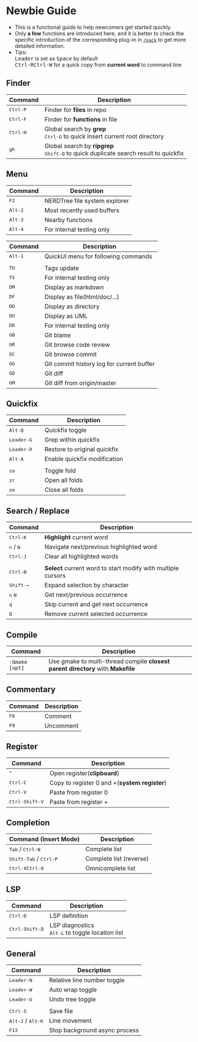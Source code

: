 # Newbie Guide

 - This is a functional guide to help newcomers get started quickly.  
 - Only **a few** functions are introduced here, and it is better to check the specific introduction of the corresponding plug-in in [`/pack`](https://github.com/shawnvim/vim-universal/tree/master/pack) to get more detailed information.  
 - Tips:  
 <kbd>Leader</kbd> is set as <kbd>Space</kbd> by default  
 <kbd>Ctrl-R</kbd><kbd>Ctrl-W</kbd> for a quick copy from **current word** to command line



## Finder  

| Command                    | Description
| -------                    | -----------
| <kbd>Ctrl-P</kbd>                 | Finder for **files** in repo
| <kbd>Ctrl-F</kbd>                 | Finder for **functions** in file
| <kbd>Ctrl-H</kbd>                 | Global search by **grep**<br><kbd>Ctrl-G</kbd> to quick insert current root directory
| <kbd>gh</kbd>                       | Global search by **ripgrep**<br><kbd>Shift-Q</kbd> to quick duplicate search result to quickfix

## Menu  

| Command                    | Description
| -------                    | -----------
| <kbd>F2</kbd>                       | NERDTree file system explorer
| <kbd>Alt-2</kbd>                  | Most recently used buffers
| <kbd>Alt-3</kbd>                  | Nearby functions
| <kbd>Alt-4</kbd>                  | For internal testing only

| Command                    | Description
| -------                    | -----------
| <kbd>Alt-1</kbd>                  | QuickUI menu for following commands
| |
| <kbd>TU</kbd>                       | Tags update
| <kbd>TS</kbd>                       | For internal testing only
| <kbd>DM</kbd>                       | Display as markdown
| <kbd>DF</kbd>                       | Display as file(html/doc/...)
| <kbd>DD</kbd>                       | Display as directory
| <kbd>DU</kbd>                       | Display as UML
| <kbd>DR</kbd>                       | For internal testing only
| <kbd>GB</kbd>                       | Git blame
| <kbd>GR</kbd>                       | Git browse code review
| <kbd>GC</kbd>                       | Git browse commit
| <kbd>GG</kbd>                       | Git commit history log for current buffer
| <kbd>GD</kbd>                       | Git diff
| <kbd>GM</kbd>                       | Git diff from origin/master

## Quickfix  

| Command                    | Description
| -------                    | -----------
| <kbd>Alt-Q</kbd>                  | Quickfix toggle
| <kbd>Leader-G</kbd>               | Grep within quickfix
| <kbd>Leader-R</kbd>               | Restore to original quickfix
| <kbd>Alt-A</kbd>                  | Enable quickfix modification
|  |
| <kbd>za</kbd>                       | Toggle fold
| <kbd>zr</kbd>                       | Open all folds
| <kbd>zm</kbd>                       | Close all folds

## Search / Replace  

| Command                    | Description
| -------                    | -----------
| <kbd>Ctrl-K</kbd>                 | **Highlight** current word
| <kbd>n</kbd> / <kbd>N</kbd>                    | Navigate next/previous highlighted word
| <kbd>Ctrl-J</kbd>                 | Clear all highlighted words
| |
| <kbd>Ctrl-N</kbd>                 | **Select** current word to start modify with multiple cursors
| <kbd>Shift-→</kbd>                | Expand selection by character
| <kbd>n</kbd> <kbd>N</kbd>                    | Get next/previous occurrence
| <kbd>q</kbd>                        | Skip current and get next occurrence
| <kbd>Q</kbd>                        | Remove current selected occurrence

## Compile  

| Command                    | Description
| -------                    | -----------
| `:Gmake [opt]`       | Use gmake to multi-thread compile **closest parent directory** with **Makefile**

## Commentary  

| Command                    | Description
| -------                    | -----------
| <kbd>F8</kbd>                       | Comment
| <kbd>F9</kbd>                       | Uncomment

## Register  

| Command                    | Description
| -------                    | -----------
| <kbd>"</kbd>                        | Open register(**clipboard**)
| <kbd>Ctrl-C</kbd>                 | Copy to register 0 and +(**system register**)
| <kbd>Ctrl-V</kbd>                 | Paste from register 0
| <kbd>Ctrl-Shift-V</kbd>           | Paste from register +

## Completion  

| Command (Insert Mode)      | Description
| -------                    | -----------
| <kbd>Tab</kbd> / <kbd>Ctrl-N</kbd>       | Complete list
| <kbd>Shift-Tab</kbd> / <kbd>Ctrl-P</kbd> | Complete list (reverse)
| <kbd>Ctrl-X</kbd><kbd>Ctrl-O</kbd>         | Omnicomplete list

## LSP  

| Command                    | Description
| -------                    | -----------
| <kbd>Ctrl-D</kbd>                 | LSP definition
| <kbd>Ctrl-Shift-D</kbd>           | LSP diagnostics<br><kbd>Alt-L</kbd> to toggle location list

## General  

| Command                    | Description
| -------                    | -----------
| <kbd>Leader-N</kbd>               | Relative line number toggle
| <kbd>Leader-W</kbd>               | Auto wrap toggle
| <kbd>Leader-U</kbd>               | Undo tree toggle
| |
| <kbd>Ctrl-S</kbd>                 | Save file
| <kbd>Alt-J</kbd> / <kbd>Alt-K</kbd>        | Line movement
| <kbd>F12</kbd>                    | Stop background async process




